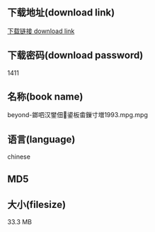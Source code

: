## 下载地址(download link)
[下载链接 download link](https://voluble-croquembouche-d321dc.netlify.app/?s=beyond-%E9%8E%AF%E5%91%AC%E6%B1%89%E9%90%A2%E4%BD%83%EE%9D%8B%E9%8D%99%E6%9D%BF%E7%95%AC%E9%8F%81%E5%AF%B8%E5%A2%971993.mpg)

## 下载密码(download password)
1411

## 名称(book name)
beyond-鎯呬汉鐢佃鍙板畬鏁寸増1993.mpg.mpg

## 语言(language)
chinese

## MD5


## 大小(filesize)
33.3 MB
